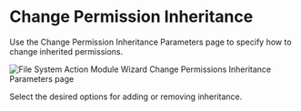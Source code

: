 # Change Permission Inheritance

Use the Change Permission Inheritance Parameters page to specify how to change inherited
permissions.

![File System Action Module Wizard Change Permissions Inheritance Parameters page](/img/versioned_docs/enterpriseauditor_11.6/enterpriseauditor/admin/action/filesystem/parameters/changepermissionsinheritance.webp)

Select the desired options for adding or removing inheritance.
